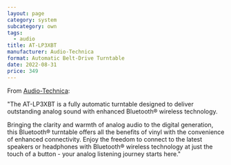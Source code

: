 ```yaml
---
layout: page
category: system
subcategory: own
tags:
  - audio
title: AT-LP3XBT
manufacturer: Audio-Technica
format: Automatic Belt-Drive Turntable
date: 2022-08-31
price: 349
---
```


From [Audio-Technica](https://www.audio-technica.com/en-ca/at-lp3xbt):

"The AT-LP3XBT is a fully automatic turntable designed to deliver outstanding analog sound with enhanced Bluetooth® wireless technology.

Bringing the clarity and warmth of analog audio to the digital generation, this Bluetooth® turntable offers all the benefits of vinyl with the convenience of enhanced connectivity. Enjoy the freedom to connect to the latest speakers or headphones with Bluetooth® wireless technology at just the touch of a button - your analog listening journey starts here."
